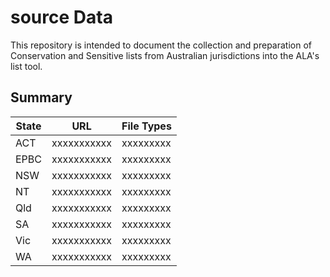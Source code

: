 # source Data

This repository is intended to document the collection and preparation of Conservation and Sensitive lists from Australian jurisdictions into the ALA's list tool.

## Summary

| **State** | **URL**|**File Types**|
| --------- | -------|--------------|
| ACT|xxxxxxxxxxx|xxxxxxxxx|xxxxxxxx|
| EPBC|xxxxxxxxxxx|xxxxxxxxx|xxxxxxxx|
| NSW|xxxxxxxxxxx|xxxxxxxxx|xxxxxxxx|
| NT|xxxxxxxxxxx|xxxxxxxxx|xxxxxxxx|
| Qld|xxxxxxxxxxx|xxxxxxxxx|xxxxxxxx|
| SA|xxxxxxxxxxx|xxxxxxxxx|xxxxxxxx|
| Vic|xxxxxxxxxxx|xxxxxxxxx|xxxxxxxx|
| WA|xxxxxxxxxxx|xxxxxxxxx|xxxxxxxx|

